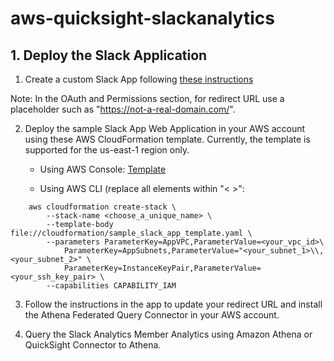 # aws-quicksight-slackanalytics

## 1. Deploy the Slack Application

1. Create a custom Slack App following [these instructions](https://api.slack.com/scopes/admin.conversations:write)

Note: In the OAuth and Permissions section, for redirect URL use a placeholder such as "https://not-a-real-domain.com/".

2. Deploy the sample Slack App Web Application in your AWS account using these AWS CloudFormation template. 
Currently, the template is supported for the us-east-1 region only.  

    - Using AWS Console:  [Template](https://us-east-1.console.aws.amazon.com/cloudformation/home?region=us-east-1&templateURL=https://s3-us-east-1.amazonaws.com/quicksight.slackanalytics.afqconnector/sample_slack_app_template.yaml&stackName=slackanalytics_web_app)
    
    - Using AWS CLI (replace all elements within "< >":
    
```
    aws cloudformation create-stack \
        --stack-name <choose_a_unique_name> \
        --template-body file://cloudformation/sample_slack_app_template.yaml \
        --parameters ParameterKey=AppVPC,ParameterValue=<your_vpc_id>\
            ParameterKey=AppSubnets,ParameterValue="<your_subnet_1>\\,<your_subnet_2>" \
            ParameterKey=InstanceKeyPair,ParameterValue=<your_ssh_key_pair> \
        --capabilities CAPABILITY_IAM
```
        
3. Follow the instructions in the app to update your redirect URL and install the Athena Federated Query Connector in your AWS account. 

4. Query the Slack Analytics Member Analytics using Amazon Athena or QuickSight Connector to Athena. 
